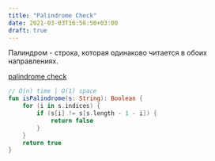 ```yaml
---
title: "Palindrome Check"
date: 2021-03-03T16:56:50+03:00
draft: true
---
```


Палиндром - строка, которая одинаково читается в обоих направлениях.

[palindrome check](https://github.com/solairerove/algs4-leprosorium/blob/master/src/main/kotlin/com/github/solairerove/algs4/leprosorium/strings/PalindromeCheck.kt)

```kotlin
// O(n) time | O(1) space
fun isPalindrome(s: String): Boolean {
    for (i in s.indices) {
        if (s[i] != s[s.length - 1 - i]) {
            return false
        }
    }
    return true
}
```
